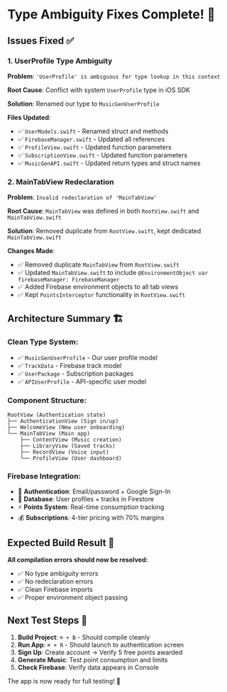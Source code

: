 # Type Ambiguity Fixes Complete! 🔧

## Issues Fixed ✅

### **1. UserProfile Type Ambiguity**
**Problem**: `'UserProfile' is ambiguous for type lookup in this context`

**Root Cause**: Conflict with system `UserProfile` type in iOS SDK

**Solution**: Renamed our type to `MusicGenUserProfile`

**Files Updated**:
- ✅ `UserModels.swift` - Renamed struct and methods
- ✅ `FirebaseManager.swift` - Updated all references  
- ✅ `ProfileView.swift` - Updated function parameters
- ✅ `SubscriptionView.swift` - Updated function parameters
- ✅ `MusicGenAPI.swift` - Updated return types and struct names

### **2. MainTabView Redeclaration**
**Problem**: `Invalid redeclaration of 'MainTabView'`

**Root Cause**: `MainTabView` was defined in both `RootView.swift` and `MainTabView.swift`

**Solution**: Removed duplicate from `RootView.swift`, kept dedicated `MainTabView.swift`

**Changes Made**:
- ✅ Removed duplicate `MainTabView` from `RootView.swift`
- ✅ Updated `MainTabView.swift` to include `@EnvironmentObject var firebaseManager: FirebaseManager`
- ✅ Added Firebase environment objects to all tab views
- ✅ Kept `PointsInterceptor` functionality in `RootView.swift`

## Architecture Summary 🏗️

### **Clean Type System**:
- ✅ `MusicGenUserProfile` - Our user profile model
- ✅ `TrackData` - Firebase track model  
- ✅ `UserPackage` - Subscription packages
- ✅ `APIUserProfile` - API-specific user model

### **Component Structure**:
```
RootView (Authentication state)
├── AuthenticationView (Sign in/up)
├── WelcomeView (New user onboarding)
└── MainTabView (Main app)
    ├── ContentView (Music creation)
    ├── LibraryView (Saved tracks)
    ├── RecordView (Voice input)
    └── ProfileView (User dashboard)
```

### **Firebase Integration**:
- 🔐 **Authentication**: Email/password + Google Sign-In
- 💾 **Database**: User profiles + tracks in Firestore
- ⚡ **Points System**: Real-time consumption tracking
- 💰 **Subscriptions**: 4-tier pricing with 70% margins

## Expected Build Result 🎯

**All compilation errors should now be resolved:**
- ✅ No type ambiguity errors
- ✅ No redeclaration errors  
- ✅ Clean Firebase imports
- ✅ Proper environment object passing

## Next Test Steps 📱

1. **Build Project**: `⌘ + B` - Should compile cleanly
2. **Run App**: `⌘ + R` - Should launch to authentication screen
3. **Sign Up**: Create account → Verify 5 free points awarded
4. **Generate Music**: Test point consumption and limits
5. **Check Firebase**: Verify data appears in Console

The app is now ready for full testing! 🚀